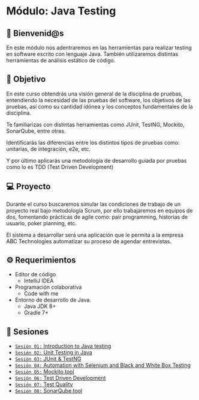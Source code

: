 # Módulo: Java Testing

## :wave: Bienvenid@s

En este módulo nos adentraremos en las herramientas para realizar testing en software escrito con lenguaje Java. También
utilizaremos distintas herramientas de análisis estático de código.

## :dart: Objetivo

En este curso obtendrás una visión general de la disciplina de pruebas, entendiendo la necesidad de las
pruebas del software, los objetivos de las pruebas, así como su cantidad idónea y los conceptos fundamentales de la
disciplina.

Te familiarizas con distintas herramientas como JUnit, TestNG, Mockito, SonarQube, entre otras.

Identificarás las diferencias entre los distintos tipos de pruebas como: unitarias, de integración, e2e, etc.

Y por último aplicarás una metodología de desarrollo guiada por pruebas como lo es TDD (Test Driven
Development)

## 💻 Proyecto

Durante el curso buscaremos simular las condiciones de trabajo de un proyecto real bajo metodología Scrum, por ello
trabajaremos en equipos de dos, fomentando prácticas de agile como: pair programming, historias de usuario, poker
planning, etc.

El sistema a desarrollar será una aplicación que le permita a la empresa ABC Technologies automatizar su proceso de
agendar entrevistas.

## :gear: Requerimientos

- Editor de código
  - IntelliJ IDEA
- Programación colaborativa
  - Code with me
- Entorno de desarrollo de Java. 
  - Java JDK 8+ 
  - Gradle 7+

## :bookmark_tabs: Sesiones

- [`Sesión 01:` Introduction to Java testing](./Sesion-01)
- [`Sesión 02:` Unit Testing in Java](./Sesion-02)
- [`Sesión 03:` JUnit & TestNG](./Sesion-03)
- [`Sesión 04:` Automation with Selenium and Black and White Box Testing](./Sesion-04)
- [`Sesión 05:` Mockito tool](./Sesion-05)
- [`Sesión 06:` Test Driven Development](./Sesion-06)
- [`Sesión 07:` Test Quality](./Sesion-07)
- [`Sesión 08:` SonarQube tool](./Sesion-08)
